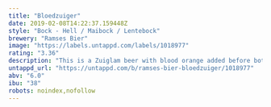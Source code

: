 ```yaml
---
title: "Bloedzuiger"
date: 2019-02-08T14:22:37.159448Z
style: "Bock - Hell / Maibock / Lentebock"
brewery: "Ramses Bier"
image: "https://labels.untappd.com/labels/1018977"
rating: "3.36"
description: "This is a Zuiglam beer with blood orange added before botteling. Limited to 300 liters. "
untappd_url: "https://untappd.com/b/ramses-bier-bloedzuiger/1018977"
abv: "6.0"
ibu: "38"
robots: noindex,nofollow
---
```


